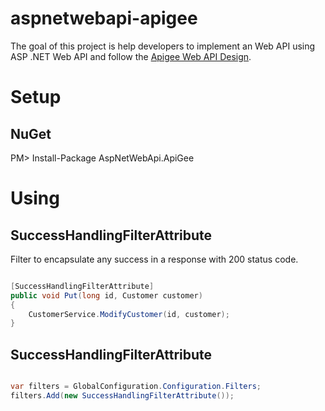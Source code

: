 aspnetwebapi-apigee
===================

The goal of this project is help developers to implement an Web API using ASP .NET Web API and follow the [Apigee Web API Design](http://pages.apigee.com/web-api-design-ebook.html).



Setup
========

NuGet
--------
PM> Install-Package AspNetWebApi.ApiGee



Using
========
SuccessHandlingFilterAttribute
--------
Filter to encapsulate any success in a response with 200 status code.


```csharp

[SuccessHandlingFilterAttribute]
public void Put(long id, Customer customer)
{
	CustomerService.ModifyCustomer(id, customer);
}

```


SuccessHandlingFilterAttribute
--------

```csharp

var filters = GlobalConfiguration.Configuration.Filters;
filters.Add(new SuccessHandlingFilterAttribute());


```
